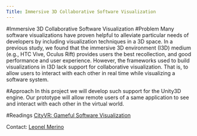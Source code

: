 ```yaml
---
Title: Immersive 3D Collaborative Software Visualization
---
```

#Immersive 3D Collaborative Software Visualization
#Problem
Many software visualizations have proven helpful to alleviate particular needs of developers by including visualization techniques in a 3D space. In a previous study, we found that the immersive 3D environment (I3D) medium (e.g., HTC Vive, Oculus Rift) provides users the best recollection, and good performance and user experience. However, the frameworks used to build visualizations in I3D lack support for collaborative visualization. That is, to allow users to interact with each other in real time while visualizing a software system.

#Approach
In this project we will develop such support for the Unity3D engine. Our prototype will allow remote users of a same application to see and interact with each other in the virtual world.

#Readings
[CityVR: Gameful Software Visualization](%assets_url%/scgbib/?query=Meri17c&filter=Year)

Contact: [Leonel Merino](%base_url%/staff/merino) 
